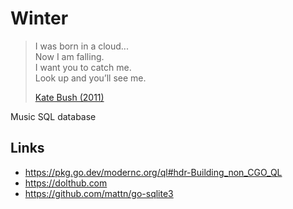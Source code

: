 # Winter

> I was born in a cloud...\
> Now I am falling.\
> I want you to catch me.\
> Look up and you’ll see me.
>
> [Kate Bush (2011)](//youtube.com/watch?v=XeojXq6ySs4)

Music SQL database

## Links

- <https://pkg.go.dev/modernc.org/ql#hdr-Building_non_CGO_QL>
- https://dolthub.com
- https://github.com/mattn/go-sqlite3
